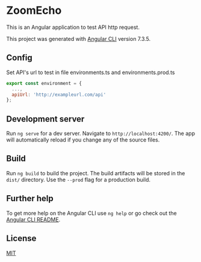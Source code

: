 # ZoomEcho

This is an Angular application to test API http request.

This project was generated with [Angular CLI](https://github.com/angular/angular-cli) version 7.3.5.

## Config

Set API's url to test in file environments.ts and environments.prod.ts

```Javascript
export const environment = {
  ...,
  apiUrl: 'http://exampleurl.com/api'
};
```

## Development server

Run `ng serve` for a dev server. Navigate to `http://localhost:4200/`. The app will automatically reload if you change any of the source files.

## Build

Run `ng build` to build the project. The build artifacts will be stored in the `dist/` directory. Use the `--prod` flag for a production build.

## Further help

To get more help on the Angular CLI use `ng help` or go check out the [Angular CLI README](https://github.com/angular/angular-cli/blob/master/README.md).

## License
[MIT](https://choosealicense.com/licenses/mit/)